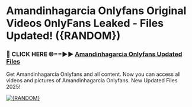 # Amandinhagarcia Onlyfans Original Videos 0nlyFans Leaked - Files Updated! ({RANDOM})

<h3>🔴 CLICK HERE 🌐==►► <a href="https://betterlinks.top/A2PfLJ" rel="nofollow">Amandinhagarcia Onlyfans Updated Files</a></h3>

Get Amandinhagarcia Onlyfans and all content. Now you can access all videos and pictures of Amandinhagarcia Onlyfans. New Updated Files 2025!

[![{RANDOM}](https://i.imgur.com/ppqm5kG.gif)](https://betterlinks.top/A2PfLJ)